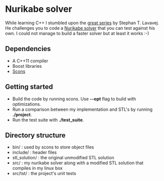 # Nurikabe solver

While learning C++ I stumbled upon the [great series][1] by Stephan T. Lavavej.
He challenges you to code a [Nurikabe solver][2] that you can test against his own.
I could not manage to build a faster solver but at least it works :-)

## Dependencies

* A C++11 compiler
* Boost libraries
* [Scons][3]

## Getting started

* Build the code by running scons. Use **--opt** flag to build with optimizations.
* Run a comparison between my implementation and STL's by running **./project**.
* Run the test suite with **./test\_suite**.

## Directory structure

* bin/ : used by scons to store object files
* include/ : header files
* stl\_solution/ : the original unmodified STL solution
* src/ : my nurikabe solver along with a modified STL solution that compiles in my linux box
* src/tst/ : the project's unit tests

[1]:http://channel9.msdn.com/Series/C9-Lectures-Stephan-T-Lavavej-Standard-Template-Library-STL-
[2]:http://en.wikipedia.org/wiki/Nurikabe
[3]:http://www.scons.org/

